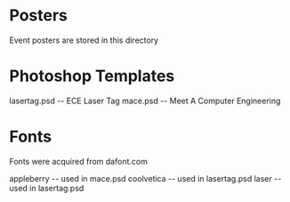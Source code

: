 Posters
=======
Event posters are stored in this directory

Photoshop Templates
===================
lasertag.psd -- ECE Laser Tag
mace.psd -- Meet A Computer Engineering

Fonts
=====
Fonts were acquired from dafont.com

appleberry -- used in mace.psd
coolvetica -- used in lasertag.psd
laser -- used in lasertag.psd